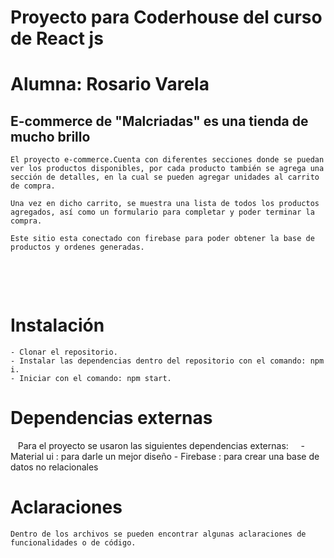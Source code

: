 # Proyecto para Coderhouse del curso de React js 
# Alumna: Rosario Varela

## E-commerce de "Malcriadas" es una tienda de mucho brillo

    El proyecto e-commerce.Cuenta con diferentes secciones donde se puedan ver los productos disponibles, por cada producto también se agrega una sección de detalles, en la cual se pueden agregar unidades al carrito de compra.

    Una vez en dicho carrito, se muestra una lista de todos los productos agregados, así como un formulario para completar y poder terminar la compra.
    
    Este sitio esta conectado con firebase para poder obtener la base de productos y ordenes generadas.
 

  

# Instalación

    - Clonar el repositorio.
    - Instalar las dependencias dentro del repositorio con el comando: npm i.
    - Iniciar con el comando: npm start.

# Dependencias externas

   Para el proyecto se usaron las siguientes dependencias externas:
    - Material ui : para darle un mejor diseño
    - Firebase : para crear una base de datos no relacionales
 


# Aclaraciones

    Dentro de los archivos se pueden encontrar algunas aclaraciones de funcionalidades o de código.